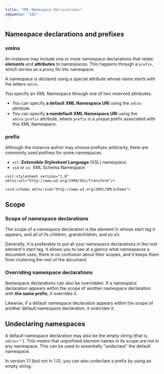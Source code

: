 ```yaml
---
title: "XML Namespace Declarations"
sequence: "102"
---
```


## Namespace declarations and prefixes

### xmlns

An instance may include one or more namespace declarations that relate **elements** and **attributes** to namespaces.
This happens through a `prefix`, which serves as a proxy for the namespace.

A namespace is declared using a special attribute whose name starts with the letters `xmlns`.

You specify an XML Namespace through one of two reserved attributes:

- You can specify **a default XML Namespace URI** using the `xmlns` attribute.
- You can specify **a nondefault XML Namespace URI** using the `xmlns:prefix` attribute,
  where `prefix` is a unique prefix associated with this XML Namespace.

### prefix

Although the instance author may choose prefixes arbitrarily,
there are commonly used prefixes for some namespaces.

- `xsl`: **Extensible Stylesheet Language** (XSL) namespace
- `xsd` or `xs`: XML Schema Namespace

```text
<xsl:stylesheet version="1.0" xmlns:xsl="http://www.w3.org/1999/XSL/Transform"/>
```

```text
<xsd:schema xmlns:xsd="http://www.w3.org/2001/XMLSchema">
```

## Scope

### Scope of namespace declarations

The scope of a namespace declaration is the element in whose start tag it appears,
and all of its children, grandchildren, and so on.

Generally, it is preferable to put all your namespace declarations in the root element's start tag.
It allows you to see at a glance what namespaces a document uses,
there is no confusion about their scopes, and it keeps them from cluttering the rest of the document.

### Overriding namespace declarations

Namespace declarations can also be overridden.
If a namespace declaration appears within the scope of another namespace declaration
with **the same prefix**, it overrides it.

Likewise, if a default namespace declaration appears within the scope of another default namespace declaration,
it overrides it.

## Undeclaring namespaces

A default namespace declaration may also be the empty string (that is, `xmlns=""`).
This means that unprefixed element names in its scope are not in any namespace.
This can be used to essentially "undeclare" the default namespace.

In version 1.1 (but not in 1.0), you can also undeclare a prefix by using an empty string.

